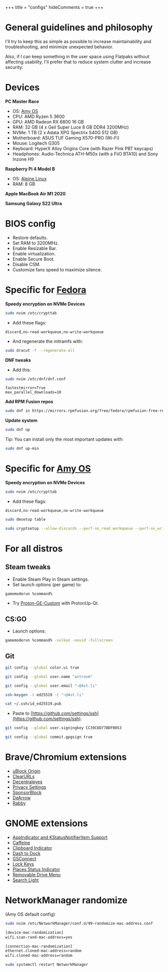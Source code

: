 +++
title = "configs"
hideComments = true
+++

# General guidelines and philosophy

I'll try to keep this as simple as possible to increase maintainability and troubleshooting, and minimize unexpected behavior.

Also, if I can keep something in the user space using Flatpaks without affecting usability, I'll prefer that to reduce system clutter and increase security.

# Devices

**PC Master Race**

- OS: [Amy OS](https://github.com/astrovm/amyos)
- CPU: AMD Ryzen 5 3600
- GPU: AMD Radeon RX 6800 16 GB
- RAM: 32 GB (4 x Geil Super Luce 8 GB DDR4 3200MHz)
- NVMe: 1 TB (2 x Adata XPG Spectrix S40G 512 GB)
- Motherboard: ASUS TUF Gaming X570-PRO (Wi-Fi)
- Mouse: Logitech G305
- Keyboard: HyperX Alloy Origins Core (with Razer Pink PBT keycaps)
- Headphones: Audio-Technica ATH-M50x (with a FiiO BTA10) and Sony Inzone H9

**Raspberry Pi 4 Model B**

- OS: [Alpine Linux](https://www.alpinelinux.org/downloads/)
- RAM: 8 GB

**Apple MacBook Air M1 2020**

**Samsung Galaxy S22 Ultra**

# BIOS config

- Restore defaults.
- Set RAM to 3200MHz.
- Enable Resizable Bar.
- Enable virtualization.
- Enable Secure Boot.
- Disable CSM.
- Customize fans speed to maximize silence.

# Specific for [Fedora](https://getfedora.org/)

**Speedy encryption on NVMe Devices**

```bash
sudo nvim /etc/crypttab
```

- Add these flags:

```vim
discard,no-read-workqueue,no-write-workqueue
```

- And regenerate the initramfs with:

```bash
sudo dracut -f --regenerate-all
```

**DNF tweaks**

- Add this:

```bash
sudo nvim /etc/dnf/dnf.conf
```

```vim
fastestmirror=True
max_parallel_downloads=10
```

**Add RPM Fusion repos**

```bash
sudo dnf in https://mirrors.rpmfusion.org/free/fedora/rpmfusion-free-release-$(rpm -E %fedora).noarch.rpm https://mirrors.rpmfusion.org/nonfree/fedora/rpmfusion-nonfree-release-$(rpm -E %fedora).noarch.rpm
```

**Update system**

```bash
sudo dnf up
```

Tip: You can install only the most important updates with:

```bash
sudo dnf up-min
```

# Specific for [Amy OS](https://github.com/astrovm/amyos)

**Speedy encryption on NVMe Devices**

```bash
sudo nvim /etc/crypttab
```

- Add these flags:

```vim
discard,no-read-workqueue,no-write-workqueue
```

```bash
sudo dmsetup table
```

```bash
sudo cryptsetup --allow-discards --perf-no_read_workqueue --perf-no_write_workqueue --persistent refresh luks-blablabla
```

# For all distros

## Steam tweaks

- Enable Steam Play in Steam settings.
- Set launch options (per game) to:

```bash
gamemoderun %command%
```

- Try [Proton-GE-Custom](https://github.com/gloriouseggroll/proton-ge-custom) with ProtonUp-Qt.

## CS:GO

- Launch options:

```bash
gamemoderun %command% -vulkan -novid -fullscreen
```

## Git

```bash
git config --global color.ui true
```

```bash
git config --global user.name "astrovm"
```

```bash
git config --global user.email "~@4st.li"
```

```bash
ssh-keygen -t ed25519 -C "~@4st.li"
```

```bash
cat ~/.ssh/id_ed25519.pub
```

- Paste to [https://github.com/settings/ssh](https://github.com/settings/ssh).

```bash
git config --global user.signingkey CC39C6D77BDF0053
```

```bash
git config --global commit.gpgsign true
```

# Brave/Chromium extensions

- [uBlock Origin](https://chromewebstore.google.com/detail/ublock-origin/cjpalhdlnbpafiamejdnhcphjbkeiagm)
- [ClearURLs](https://chrome.google.com/webstore/detail/clearurls/lckanjgmijmafbedllaakclkaicjfmnk)
- [Decentraleyes](https://chrome.google.com/webstore/detail/decentraleyes/ldpochfccmkkmhdbclfhpagapcfdljkj)
- [Privacy Settings](https://chrome.google.com/webstore/detail/privacy-settings/ijadljdlbkfhdoblhaedfgepliodmomj)
- [SponsorBlock](https://chromewebstore.google.com/detail/sponsorblock-for-youtube/mnjggcdmjocbbbhaepdhchncahnbgone)
- [DeArrow](https://chromewebstore.google.com/detail/dearrow-better-titles-and/enamippconapkdmgfgjchkhakpfinmaj)
- [Rabby](https://chrome.google.com/webstore/detail/rabby/acmacodkjbdgmoleebolmdjonilkdbch)

# GNOME extensions

- [AppIndicator and KStatusNotifierItem Support](https://extensions.gnome.org/extension/615/appindicator-support/)
- [Caffeine](https://extensions.gnome.org/extension/517/caffeine/)
- [Clipboard Indicator](https://extensions.gnome.org/extension/779/Clipboard-indicator/)
- [Dash to Dock](https://extensions.gnome.org/extension/307/Dash-to-Dock/)
- [GSConnect](https://extensions.gnome.org/extension/1319/GSConnect/)
- [Lock Keys](https://extensions.gnome.org/extension/36/Lock-Keys/)
- [Places Status Indicator](https://extensions.gnome.org/extension/8/Places-Status-Indicator/)
- [Removable Drive Menu](https://extensions.gnome.org/extension/7/Removable-Drive-Menu/)
- [Search Light](https://extensions.gnome.org/extension/5489/Search-Light/)

# NetworkManager randomize

(Amy OS default config)

```bash
sudo nvim /etc/NetworkManager/conf.d/99-randomize-mac-address.conf
```

```bash
[device-mac-randomization]
wifi.scan-rand-mac-address=yes

[connection-mac-randomization]
ethernet.cloned-mac-address=random
wifi.cloned-mac-address=random
```

```bash
sudo systemctl restart NetworkManager
```
